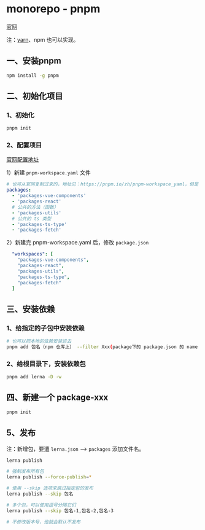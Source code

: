 # monorepo - pnpm

[官网](https://pnpm.io/zh/)

注：[yarn](https://github.com/Not-have/alibabacloud-console-base)、npm 也可以实现。

## 一、安装pnpm

```bash
npm install -g pnpm
```

## 二、初始化项目

### 1、初始化

```bash
pnpm init
```

### 2、配置项目

[官网配置地址](https://pnpm.io/zh/pnpm-workspace_yaml)

1）新建 `pnpm-workspace.yaml` 文件

```yaml
# 也可从官网复制过来的，地址见：https://pnpm.io/zh/pnpm-workspace_yaml，但是 我习惯把组件写到 packages 下 
packages:
  - 'packages-vue-components'
  - 'packages-react'
  # 公共的方法（函数）
  - 'packages-utils'
  # 公共的 ts 类型
  - 'packages-ts-type'
  - 'packages-fetch'
```

2）新建完 pnpm-workspace.yaml 后，修改 `package.json`

```yaml
  "workspaces": [
    "packages-vue-components",
    "packages-react",
    "packages-utils",
    "packages-ts-type",
    "packages-fetch"
  ]
```

## 三、安装依赖

### 1、给指定的子包中安装依赖

```bash
# 也可以把本地的依赖安装进去
pnpm add 包名（npm 仓库上） --filter Xxx(package下的 package.json 的 name 字段)
```

### 2、给根目录下，安装依赖包

```bash
pnpm add lerna -D -w
```

## 四、新建一个 package-xxx

```bash
pnpm init
```

## 5、发布

注：新增包，要遭 `lerna.json` ——> `packages` 添加文件名。

```bash
lerna publish

# 强制发布所有包
lerna publish --force-publish=*

# 使用 --skip 选项来跳过指定包的发布 
lerna publish --skip 包名

# 多个包，可以使用逗号分隔它们
lerna publish --skip 包名-1,包名-2,包名-3

# 不修改版本号，他就会默认不发布
```